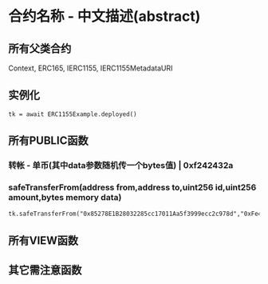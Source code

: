 # 合约名称 - 中文描述(abstract)
## 所有父类合约
Context, ERC165, IERC1155, IERC1155MetadataURI

## 实例化

    tk = await ERC1155Example.deployed()

## 所有PUBLIC函数
### 转帐 - 单币(其中data参数随机传一个bytes值) | 0xf242432a
### safeTransferFrom(address from,address to,uint256 id,uint256 amount,bytes memory data)

    tk.safeTransferFrom("0x85278E1B28032285cc17011Aa5f3999ecc2c978d","0xFe4301E291750a71597aE0085e60618DBe85f392","2","1","0x96de9dfbeb7cb99a208ade7e765a3e89a9ce57917dc6249a2845e0fd2a782cee")
    
## 所有VIEW函数

## 其它需注意函数